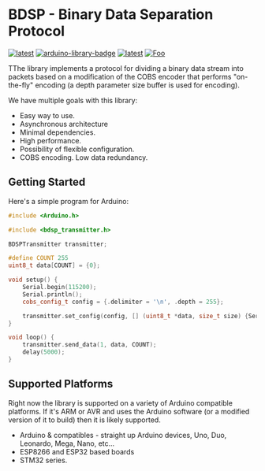 **BDSP** - Binary Data Separation Protocol
===========
[![latest](https://img.shields.io/badge/release-alhpa-blueviolet.svg?color=00aa00)](https://github.com/GyverLibs/GyverMAX6675/releases/latest/download/GyverMAX6675.zip)
[![arduino-library-badge](https://www.ardu-badge.com/badge/ToDo.svg)]()
[![latest](https://img.shields.io/badge/PlatformIO-ToDo-blueviolet.svg?color=00aa00)]()
[![Foo](https://img.shields.io/badge/README-RUSSIAN-blueviolet.svg?style=flat-square)](https://github-com.translate.goog/KobaProduction/BDSP?_x_tr_sl=en&_x_tr_tl=ru)


TThe library implements a protocol for dividing a binary data stream into packets based on a modification of the COBS encoder that performs "on-the-fly" encoding (a depth parameter size buffer is used for encoding).

We have multiple goals with this library:

* Easy way to use.
* Asynchronous architecture
* Minimal dependencies.
* High performance.
* Possibility of flexible configuration.
* COBS encoding. Low data redundancy.


## Getting Started

Here's a simple program for Arduino:

```cpp
#include <Arduino.h>

#include <bdsp_transmitter.h>

BDSPTransmitter transmitter;

#define COUNT 255
uint8_t data[COUNT] = {0};

void setup() {
    Serial.begin(115200);
    Serial.println();
    cobs_config_t config = {.delimiter = '\n', .depth = 255};

    transmitter.set_config(config, [] (uint8_t *data, size_t size) {Serial.write(data, size);});
}

void loop() {
    transmitter.send_data(1, data, COUNT);
    delay(5000);
}
```

## Supported Platforms

Right now the library is supported on a variety of Arduino compatible platforms.  If it's ARM or AVR and uses the Arduino software (or a modified version of it to build) then it is likely supported. 

* Arduino & compatibles - straight up Arduino devices, Uno, Duo, Leonardo, Mega, Nano, etc...
* ESP8266 and ESP32 based boards
* STM32 series.
